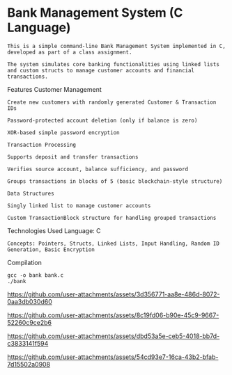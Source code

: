 # Bank Management System (C Language)
    This is a simple command-line Bank Management System implemented in C, developed as part of a class assignment.
    
    The system simulates core banking functionalities using linked lists and custom structs to manage customer accounts and financial transactions.

Features
    Customer Management
    
    Create new customers with randomly generated Customer & Transaction IDs
    
    Password-protected account deletion (only if balance is zero)
    
    XOR-based simple password encryption
    
    Transaction Processing
    
    Supports deposit and transfer transactions
    
    Verifies source account, balance sufficiency, and password
    
    Groups transactions in blocks of 5 (basic blockchain-style structure)
    
    Data Structures
    
    Singly linked list to manage customer accounts
    
    Custom TransactionBlock structure for handling grouped transactions

Technologies Used
    Language: C
    
    Concepts: Pointers, Structs, Linked Lists, Input Handling, Random ID Generation, Basic Encryption

 Compilation

    gcc -o bank bank.c
    ./bank

    




https://github.com/user-attachments/assets/3d356771-aa8e-486d-8072-0aa3db030d60



https://github.com/user-attachments/assets/8c19fd06-b90e-45c9-9667-52260c9ce2b6




https://github.com/user-attachments/assets/dbd53a5e-ceb5-4018-bb7d-c3833141f594



https://github.com/user-attachments/assets/54cd93e7-16ca-43b2-bfab-7d15502a0908




